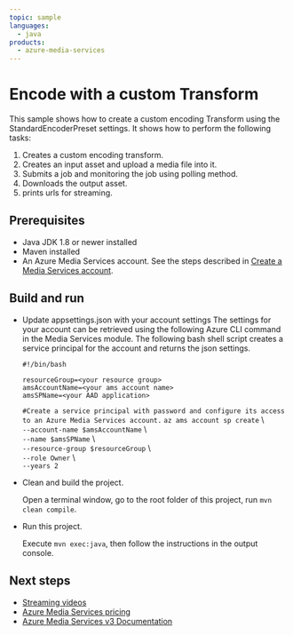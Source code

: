 ```yaml
---
topic: sample
languages:
  - java
products:
  - azure-media-services
---
```


# Encode with a custom Transform

This sample shows how to create a custom encoding Transform using the StandardEncoderPreset settings. It shows how to perform the following tasks:

1. Creates a custom encoding transform.
1. Creates an input asset and upload a media file into it.
1. Submits a job and monitoring the job using polling method.
1. Downloads the output asset.
1. prints urls for streaming.

## Prerequisites

* Java JDK 1.8 or newer installed
* Maven installed
* An Azure Media Services account. See the steps described in [Create a Media Services account](https://docs.microsoft.com/azure/media-services/latest/create-account-cli-quickstart).

## Build and run

* Update appsettings.json with your account settings The settings for your account can be retrieved using the following Azure CLI command in the Media Services module. The following bash shell script creates a service principal for the account and returns the json settings.

    `#!/bin/bash`

    `resourceGroup=<your resource group>`\
    `amsAccountName=<your ams account name>`\
    `amsSPName=<your AAD application>`

    `#Create a service principal with password and configure its access to an Azure Media Services account.`
    `az ams account sp create` \\\
    `--account-name $amsAccountName` \\\
    `--name $amsSPName` \\\
    `--resource-group $resourceGroup` \\\
    `--role Owner` \\\
    `--years 2`

* Clean and build the project.

    Open a terminal window, go to the root folder of this project, run `mvn clean compile`.

* Run this project.

    Execute `mvn exec:java`, then follow the instructions in the output console.

## Next steps

* [Streaming videos](https://docs.microsoft.com/en-us/azure/media-services/latest/stream-files-tutorial-with-api)
* [Azure Media Services pricing](https://azure.microsoft.com/pricing/details/media-services/)
* [Azure Media Services v3 Documentation](https://docs.microsoft.com/azure/media-services/latest/)
